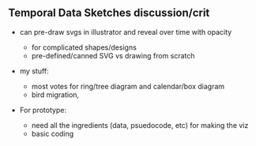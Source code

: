 ## Temporal Data Sketches discussion/crit

- can pre-draw svgs in illustrator and reveal over time with opacity 
    - for complicated shapes/designs
    - pre-defined/canned SVG vs drawing from scratch

- my stuff:
    - most votes for ring/tree diagram and calendar/box diagram
    - bird migration, 


- For prototype:
    - need all the ingredients (data, psuedocode, etc) for making the viz 
    - basic coding

